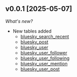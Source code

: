 ## v0.0.1 [2025-05-07]

_What's new?_

- New tables added
  - [bluesky_search_recent](https://hub.steampipe.io/plugins/turbot/bluesky/tables/bluesky_search_recent)
  - [bluesky_post](https://hub.steampipe.io/plugins/turbot/bluesky/tables/bluesky_post)
  - [bluesky_user](https://hub.steampipe.io/plugins/turbot/bluesky/tables/bluesky_user)
  - [bluesky_user_follower](https://hub.steampipe.io/plugins/turbot/bluesky/tables/bluesky_user_follower)
  - [bluesky_user_following](https://hub.steampipe.io/plugins/turbot/bluesky/tables/bluesky_user_following)
  - [bluesky_user_mention](https://hub.steampipe.io/plugins/turbot/bluesky/tables/bluesky_user_mention)
  - [bluesky_user_post](https://hub.steampipe.io/plugins/turbot/bluesky/tables/bluesky_user_post)